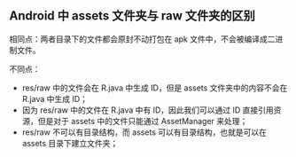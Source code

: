##  Android 中 assets 文件夹与 raw 文件夹的区别 

相同点：两者目录下的文件都会原封不动打包在 apk 文件中，不会被编译成二进制文件。

不同点：

+ res/raw 中的文件会在 R.java 中生成 ID，但是 assets 文件夹中的内容不会在 R.java 中生成 ID；
+ 因为 res/raw 中的文件在 R.java 中有 ID，因此我们可以通过 ID 直接引用资源，但是对于 assets 中的文件只能通过 AssetManager 来处理；
+ res/raw 不可以有目录结构，而 assets 可以有目录结构，也就是可以在 assets 目录下建立文件夹； 

